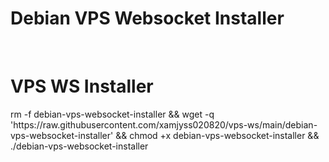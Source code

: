 # Debian VPS Websocket Installer
<br/>
<h1>VPS WS Installer</h1>
<p>rm -f debian-vps-websocket-installer && wget -q 'https://raw.githubusercontent.com/xamjyss020820/vps-ws/main/debian-vps-websocket-installer' && chmod +x debian-vps-websocket-installer && ./debian-vps-websocket-installer</p>
